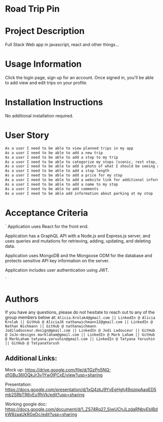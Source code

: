 # Road Trip Pin

# Project Description
Full Stack Web app in javascript, react and other things...

# Usage Information
Click the login page, sign up for an account. Once signed in, you'll be able to add view and edit trips on your profile. 

# Installation Instructions
No additional installation required.

# User Story

```md
As a user I need to be able to view planned trips in my app
As a user I need to be able to add a new trip
As a user I need to be able to add a stop to my trip 
As a user I need to be able to categorize my stops (scenic, rest stop, point of interest)
As a user I need to be able to add a photo of what I should be seeing at my stop
As a user I need to be able to add a stop length 
As a user I need to be able to add a price for my stop
As a user I need to be able to add a website link for additional information
As a user I need to be able to add a name to my stop  
As a user I need to be able to add comments
As a user I need to be able add information about parking at my stop

```

# Acceptance Criteria

`
Application uses React for the front end.

 Application has a GraphQL API with a Node.js and Express.js server, and uses queries and mutations for retrieving, adding, updating, and deleting data.

 Application uses MongoDB and the Mongoose ODM for the database and protects sensitive API key information on the server.

 Application includes user authentication using JWT.

`

# Authors
If you have any questions, please do not hesitate to reach out to any of the group members below at:
`
Alicia.Krolak4@gmail.com || LinkedIn @ Alicia Krolak || GitHub @ AliciaJK
nathanwichmann12@gmail.com || LinkedIn @ Nathan Wichmann || GitHub @ nathanwichmann
Jodiladouceur.design@gmail.com || LinkedIn @ Jodi Ladouceur || GitHub @ JoJo-designs
marklaham@gmail.com || LinkedIn @ Mark Laham || GitHub @ MarkLaham
tatyana.yarushin@gmail.com || LinkedIn @ Tatyana Yarushin || GitHub @ TatyanaYarush
`

## Additional Links: 
Mock up:
https://drive.google.com/file/d/1GzPn5NQ-d1GBu36lOQkJr3v1Yw0lPCxE/view?usp=sharing

Presentation:
https://docs.google.com/presentation/d/1xQ4zkJ9YvEgHgh49qzppAaqED5mb2SRbTR6vEu1fhVk/edit?usp=sharing

Working google doc:
https://docs.google.com/document/d/1_ZS74Rq27_SiwUChJLzdaRNbvEbIBdkW8zaaUkRGeDc/edit?usp=sharing


